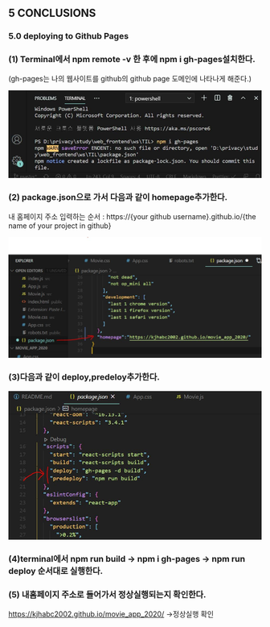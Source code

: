 ## 5 CONCLUSIONS

### 5.0 deploying to Github Pages

### (1) Terminal에서 npm remote -v 한 후에 npm i gh-pages설치한다.

(gh-pages는 나의 웹사이트를 github의 github page 도메인에 나타나게 해준다.)

![](./images/img01.png)

### (2) package.json으로 가서 다음과 같이 homepage추가한다.

내 홈페이지 주소 입력하는 순서 : https://{your github username}.github.io/{the name of your project in github}

![](./images/img02.png)

### (3)다음과 같이 deploy,predeloy추가한다.

![](./images/img03.jpg)

### (4)terminal에서 npm run build -> npm i gh-pages -> npm run deploy 순서대로 실행한다.

### (5) 내홈페이지 주소로 들어가서 정상실행되는지 확인한다.

https://kjhabc2002.github.io/movie_app_2020/ ->정상실행 확인

